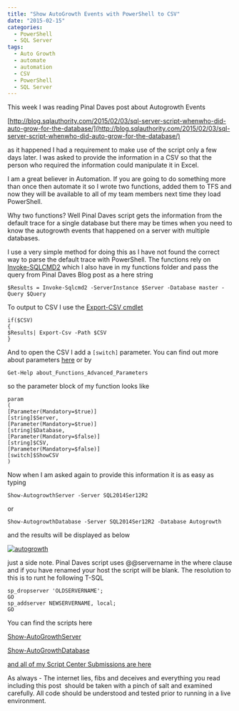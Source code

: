 ```yaml
---
title: "Show AutoGrowth Events with PowerShell to CSV"
date: "2015-02-15"
categories: 
  - PowerShell
  - SQL Server
tags: 
  - Auto Growth
  - automate
  - automation
  - CSV
  - PowerShell
  - SQL Server
---
```


This week I was reading Pinal Daves post about Autogrowth Events

[http://blog.sqlauthority.com/2015/02/03/sql-server-script-whenwho-did-auto-grow-for-the-database/](http://blog.sqlauthority.com/2015/02/03/sql-server-script-whenwho-did-auto-grow-for-the-database/)

as it happened I had a requirement to make use of the script only a few days later. I was asked to provide the information in a CSV so that the person who required the information could manipulate it in Excel.

I am a great believer in Automation. If you are going to do something more than once then automate it so I wrote two functions, added them to TFS and now they will be available to all of my team members next time they load PowerShell.

Why two functions? Well Pinal Daves script gets the information from the default trace for a single database but there may be times when you need to know the autogrowth events that happened on a server with multiple databases.

I use a very simple method for doing this as I have not found the correct way to parse the default trace with PowerShell. The functions rely on [Invoke-SQLCMD2](https://github.com/RamblingCookieMonster/PowerShell/blob/master/Invoke-Sqlcmd2.ps1) which I also have in my functions folder and pass the query from Pinal Daves Blog post as a here string

`$Results = Invoke-Sqlcmd2 -ServerInstance $Server -Database master -Query $Query`

To output to CSV I use the [Export-CSV cmdlet](https://technet.microsoft.com/en-us/library/hh849932.aspx?WT.mc_id=DP-MVP-5002693)

```
if($CSV)
{
$Results| Export-Csv -Path $CSV
}
```
And to open the CSV I add a `[switch]` parameter. You can find out more about parameters [here](https://technet.microsoft.com/en-us/library/hh847743.aspx?WT.mc_id=DP-MVP-5002693) or by

`Get-Help about_Functions_Advanced_Parameters`

so the parameter block of my function looks like

```
param
(
[Parameter(Mandatory=$true)]
[string]$Server,
[Parameter(Mandatory=$true)]
[string]$Database,
[Parameter(Mandatory=$false)]
[string]$CSV,
[Parameter(Mandatory=$false)]
[switch]$ShowCSV
)
```

Now when I am asked again to provide this information it is as easy as typing

`Show-AutogrowthServer -Server SQL2014Ser12R2` 

or

`Show-AutogrowthDatabase -Server SQL2014Ser12R2 -Database Autogrowth`

and the results will be displayed as below

[![autogrowth](https://sqldbawithabeard.com/wp-content/uploads/2015/02/autogrowth.jpg?w=660)](https://sqldbawithabeard.com/wp-content/uploads/2015/02/autogrowth.jpg)

just a side note. Pinal Daves script uses @@servername in the where clause and if you have renamed your host the script will be blank. The resolution to this is to runt he following T-SQL

``` 
sp_dropserver 'OLDSERVERNAME';
GO
sp_addserver NEWSERVERNAME, local;
GO
```

You can find the scripts here

[Show-AutoGrowthServer](https://gallery.technet.microsoft.com/scriptcenter/Show-Autogrowth-Events-for-8798a8b0?WT.mc_id=DP-MVP-5002693)

[Show-AutoGrowthDatabase](https://gallery.technet.microsoft.com/scriptcenter/Show-Autogrowth-Events-and-f4833cc8?WT.mc_id=DP-MVP-5002693)

[and all of my Script Center Submissions are here](https://gallery.technet.microsoft.com/scriptcenter/site/search?f%5B0%5D.Type=User&f%5B0%5D.Value=Rob%20Sewell?WT.mc_id=DP-MVP-5002693)

As always - The internet lies, fibs and deceives and everything you read including this post  should be taken with a pinch of salt and examined carefully. All code should be understood and tested prior to running in a live environment.
